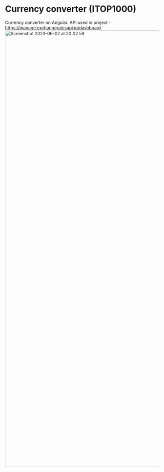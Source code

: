 # Currency converter (ITOP1000)
Currency converter on Angular.
API used in project - https://manage.exchangeratesapi.io/dashboard.
<img width="1433" alt="Screenshot 2023-06-02 at 20 02 59" src="https://github.com/Axtrkv/Currency-converter/assets/112809121/60cf50cf-a2a5-4e99-b26a-6cf2c5c09d92">
